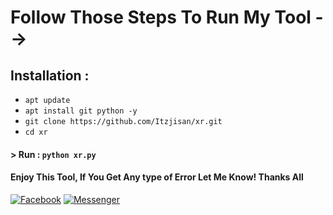 # Follow Those Steps To Run My Tool -->

## Installation :

* `apt update`
* `apt install git python -y`
* `git clone https://github.com/Itzjisan/xr.git`
* `cd xr`

#### > Run : `python xr.py`

#### Enjoy This Tool, If You Get Any type of Error Let Me Know! Thanks All 
[![Facebook](https://img.shields.io/badge/Facebook-green?style=for-the-badge&logo=facebook)](https://www.facebook.com/Atticking420/)
[![Messenger](https://img.shields.io/badge/Chat-Messenger-blue?style=for-the-badge&logo=messenger)](https://m.me/Atticking420)

